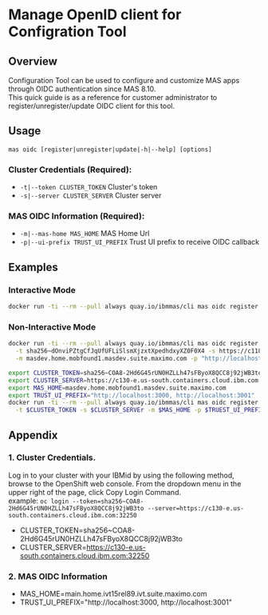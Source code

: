 Manage OpenID client for Configration Tool
===============================================================================

Overview
-------------------------------------------------------------------------------
Configuration Tool can be used to configure and customize MAS apps through OIDC authentication since MAS 8.10.  
This quick guide is as a reference for customer administrator to register/unregister/update OIDC client for this tool.  

Usage
-------------------------------------------------------------------------------
`mas oidc [register|unregister|update|-h|--help] [options]`

### Cluster Credentials (Required):
- `-t|--token CLUSTER_TOKEN`                     Cluster's token
- `-s|--server CLUSTER_SERVER`                   Cluster server

### MAS OIDC Information (Required):
- `-m|--mas-home MAS_HOME`                      MAS Home Url
- `-p|--ui-prefix TRUST_UI_PREFIX`              Trust UI prefix to receive OIDC callback

Examples
-------------------------------------------------------------------------------
### Interactive Mode
```bash
docker run -ti --rm --pull always quay.io/ibmmas/cli mas oidc register
```

### Non-Interactive Mode
```bash
docker run -ti --rm --pull always quay.io/ibmmas/cli mas oidc register \
  -t sha256~dOnviPZtgCfJqUfUFLiSlsmXjzxtXpedhdxyXZ0F0X4 -s https://c118-e.us-south.containers.cloud.ibm.com:30221 \
  -m masdev.home.mobfound1.masdev.suite.maximo.com -p "http://localhost:3000, http://localhost:3001"
```
```bash
export CLUSTER_TOKEN=sha256~COA8-2Hd6G45rUN0HZLLh47sFByoX8QCC8j92jWB3to  
export CLUSTER_SERVER=https://c130-e.us-south.containers.cloud.ibm.com:32250
export MAS_HOME=masdev.home.mobfound1.masdev.suite.maximo.com  
export TRUST_UI_PREFIX="http://localhost:3000, http://localhost:3001"
docker run -ti --rm --pull always quay.io/ibmmas/cli mas oidc register \
  -t $CLUSTER_TOKEN -s $CLUSTER_SERVEr -m $MAS_HOME -p $TRUEST_UI_PREFIX
```

Appendix
-------------------------------------------------------------------------------
### 1. Cluster Credentials.  
Log in to your cluster with your IBMid by using the following method, browse to the OpenShift web console. 
From the dropdown menu in the upper right of the page, click Copy Login Command.  
example: `oc login --token=sha256~COA8-2Hd6G45rUN0HZLLh47sFByoX8QCC8j92jWB3to --server=https://c130-e.us-south.containers.cloud.ibm.com:32250`    
   
- CLUSTER_TOKEN=sha256~COA8-2Hd6G45rUN0HZLLh47sFByoX8QCC8j92jWB3to  
- CLUSTER_SERVER=https://c130-e.us-south.containers.cloud.ibm.com:32250    

### 2. MAS OIDC Information
- MAS_HOME=main.home.ivt15rel89.ivt.suite.maximo.com
- TRUST_UI_PREFIX="http://localhost:3000, http://localhost:3001"